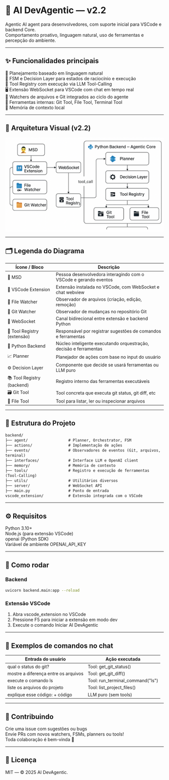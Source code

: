 # 🤖 AI DevAgentic — v2.2

Agentic AI agent para desenvolvedores, com suporte inicial para VSCode e backend Core.  
Comportamento proativo, linguagem natural, uso de ferramentas e percepção do ambiente.

---

## ✨ Funcionalidades principais

🧠 Planejamento baseado em linguagem natural  
🔁 FSM e Decision Layer para estados de raciocínio e execução  
🧩 Tool Registry com execução via LLM Tool-Calling  
🖥️ Extensão WebSocket para VSCode com chat em tempo real  
📁 Watchers de arquivos e Git integrados ao ciclo do agente  
🔧 Ferramentas internas: Git Tool, File Tool, Terminal Tool  
🧠 Memória de contexto local

---

## 🧭 Arquitetura Visual (v2.2)

![Arquitetura AI DevAgentic v2.2](architecture_v2_2.png)

---

## 🗂️ Legenda do Diagrama

| Ícone / Bloco             | Descrição                                                                 |
|---------------------------|---------------------------------------------------------------------------|
| 🧑 MSD                    | Pessoa desenvolvedora interagindo com o VSCode e gerando eventos          |
| 🧩 VSCode Extension       | Extensão instalada no VSCode, com WebSocket e chat webview                |
| 📁 File Watcher           | Observador de arquivos (criação, edição, remoção)                         |
| 📂 Git Watcher            | Observador de mudanças no repositório Git                                 |
| 🔌 WebSocket              | Canal bidirecional entre extensão e backend Python                        |
| 🧰 Tool Registry (extensão)| Responsável por registrar sugestões de comandos e ferramentas              |
| 🐍 Python Backend         | Núcleo inteligente executando orquestração, decisão e ferramentas         |
| 📈 Planner                | Planejador de ações com base no input do usuário                          |
| ⚙️ Decision Layer         | Componente que decide se usará ferramentas ou LLM puro                    |
| 📚 Tool Registry (backend)| Registro interno das ferramentas executáveis                              |
| 🗃️ Git Tool               | Tool concreta que executa git status, git diff, etc                    |
| 📂 File Tool              | Tool para listar, ler ou inspecionar arquivos                            |

---

## 📂 Estrutura do Projeto
```
backend/
├── agent/                  # Planner, Orchestrator, FSM
├── actions/                # Implementação de ações
├── events/                 # Observadores de eventos (Git, arquivos, terminal)
├── interfaces/             # Interface LLM e OpenAI client
├── memory/                 # Memória de contexto
├── tools/                  # Registro e execução de ferramentas (Tool-Calling)
├── utils/                  # Utilitários diversos
├── server/                 # WebSocket API
├── main.py                 # Ponto de entrada
vscode_extension/           # Extensão integrada com o VSCode
```
---

## ⚙️ Requisitos

Python 3.10+  
Node.js (para extensão VSCode)  
openai (Python SDK)  
Variável de ambiente OPENAI_API_KEY  

---

## 🚀 Como rodar

### Backend
```bash
uvicorn backend.main:app --reload
```
### Extensão VSCode

1. Abra vscode_extension no VSCode  
2. Pressione F5 para iniciar a extensão em modo dev  
3. Execute o comando Iniciar AI DevAgentic  

---

## 💬 Exemplos de comandos no chat

| Entrada do usuário                         | Ação executada                            |
|--------------------------------------------|-------------------------------------------|
| qual o status do git?                    | Tool: get_git_status()                  |
| mostre a diferença entre os arquivos     | Tool: get_git_diff()                    |
| execute o comando ls                     | Tool: run_terminal_command("ls")        |
| liste os arquivos do projeto             | Tool: list_project_files()              |
| explique esse código: + código           | LLM puro (sem tools)                      |

---

## 🤝 Contribuindo

Crie uma issue com sugestões ou bugs  
Envie PRs com novos watchers, FSMs, planners ou tools!  
Toda colaboração é bem-vinda 🙌  

---

## 📘 Licença

MIT — © 2025 AI DevAgentic.
